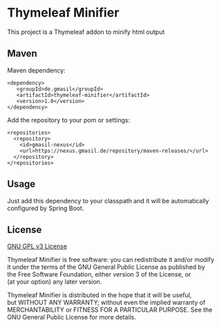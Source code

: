 # Thymeleaf Minifier
This project is a Thymeleaf addon to minify html output

## Maven
Maven dependency:

    <dependency>
	   <groupId>de.gmasil</groupId>
	   <artifactId>thymeleaf-minifier</artifactId>
	   <version>1.0</version>
    </dependency>

Add the repository to your pom or settings:

    <repositories>
      <repository>
        <id>gmasil-nexus</id>
        <url>https://nexus.gmasil.de/repository/maven-releases/</url>
      </repository>
    </repositories>

## Usage
Just add this dependency to your classpath and it will be automatically configured by Spring Boot.

## License
[GNU GPL v3 License](LICENSE.md)  

Thymeleaf Minifier is free software: you can redistribute it and/or modify  
it under the terms of the GNU General Public License as published by  
the Free Software Foundation, either version 3 of the License, or  
(at your option) any later version.

Thymeleaf Minifier is distributed in the hope that it will be useful,  
but WITHOUT ANY WARRANTY; without even the implied warranty of  
MERCHANTABILITY or FITNESS FOR A PARTICULAR PURPOSE.  See the  
GNU General Public License for more details.
